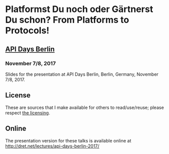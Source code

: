 # Platformst Du noch oder Gärtnerst Du schon? From Platforms to Protocols!

## [API Days Berlin](http://www.apidays.io/events/banking-2017)

### November 7/8, 2017

Slides for the presentation at API Days Berlin, Berlin, Germany, November 7/8, 2017.


## License

These are sources that I make available for others to read/use/reuse; please respect [the licensing](../LICENSE).


## Online

The presentation version for these talks is available online at http://dret.net/lectures/api-days-berlin-2017/
